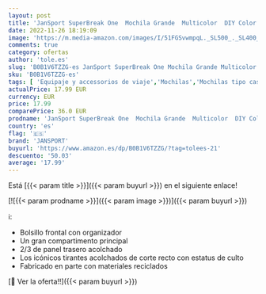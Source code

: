 ```yaml
---
layout: post
title: 'JanSport SuperBreak One  Mochila Grande  Multicolor  DIY Color Me   25 L  42 x 33 x 21 cm'
date: 2022-11-26 18:19:09
image: 'https://m.media-amazon.com/images/I/51FGSvwmpqL._SL500_._SL400_.jpg'
comments: true
category: ofertas
author: 'tole.es'
slug: 'B0B1V6TZZG-es JanSport SuperBreak One Mochila Grande Multicolor DIY...'
sku: 'B0B1V6TZZG-es'
tags: [ 'Equipaje y accessorios de viaje','Mochilas','Mochilas tipo casual','Moda','jansport','mochila','🇪🇸', ]
actualPrice: 17.99 EUR
currency: EUR
price: 17.99
comparePrice: 36.0 EUR
prodname: 'JanSport SuperBreak One  Mochila Grande  Multicolor  DIY Color Me   25 L  42 x 33 x 21 cm'
country: 'es'
flag: '🇪🇸'
brand: 'JANSPORT'
buyurl: 'https://www.amazon.es/dp/B0B1V6TZZG/?tag=tolees-21'
descuento: '50.03'
average: '17.99'
---
```


Está [{{< param title >}}]({{< param buyurl >}}) en el siguiente enlace!

[![{{< param prodname >}}]({{< param image >}})]({{< param buyurl >}})

ℹ️:

- Bolsillo frontal con organizador
- Un gran compartimento principal
- 2/3 de panel trasero acolchado
- Los icónicos tirantes acolchados de corte recto con estatus de culto
- Fabricado en parte con materiales reciclados

[🛒 Ver la oferta!!]({{< param buyurl >}})
